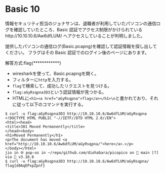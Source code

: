# Basic 10
情報セキュリティ担当のジョナサンは、退職者が利用していたパソコンの通信ログを確認していたところ、Basic 認証でアクセス制限がかけられているhttp://10.10.10.6/Aw6dfLUM/ へアクセスしていることが判明しました。

提供したパソコンの通信ログ(Basic.pcapng)を確認して認証情報を探し出してください。 フラグはその Basic 認証でのログイン後のページにあります。

解答方式:flag{************}

- wiresharkを使って、Basic.pcapngを開く。
- フィルターに`http`を入力する。
- `flag`で検索して、成功したリクエストを見つける。
- `flag:aGyRsqpna3D3`という認証情報が見つかる。
- HTMLに`<h1><a href="aGyRsqpna">flag</a></h1>\n`と書かれており、それに従って以下のコマンドを実行する。

```
$ curl -u flag:aGyRsqpna3D3 http://10.10.10.6/Aw6dfLUM/aGyRsqpna  
<!DOCTYPE HTML PUBLIC "-//IETF//DTD HTML 2.0//EN">
<html><head>
<title>301 Moved Permanently</title>
</head><body>
<h1>Moved Permanently</h1>
<p>The document has moved <a href="http://10.10.10.6/Aw6dfLUM/aGyRsqpna/">here</a>.</p>
</body></html>
jio in 🌐 pop-os in ~/repo/github.com/diohabara/picopico on  main [?] via 🐍 v3.10.6 
$ curl -u flag:aGyRsqpna3D3 http://10.10.10.6/Aw6dfLUM/aGyRsqpna/
flag{d0AqEPxpZpnf}
```